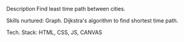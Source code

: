 Description
Find least time path between cities.

Skills nurtured:
Graph.
Dijkstra's algorithm to find shortest time path.

Tech. Stack:
HTML, CSS, JS, CANVAS
